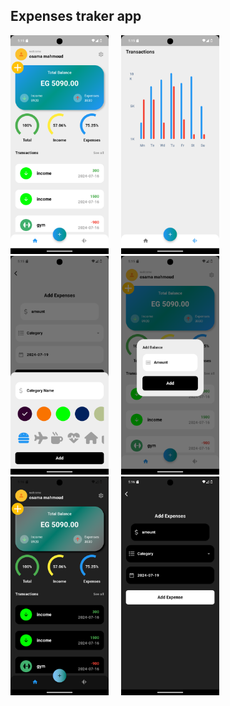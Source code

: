 ## Expenses traker app   <br />


<div align="left">
  <img src="https://github.com/osamamahmoud3/Expenses_tracker_app/blob/main/app_images/Screenshot_1721391330.png"  height="350" alt="dart logo"  />
  <img width="12" />
  <img src="https://github.com/osamamahmoud3/Expenses_tracker_app/blob/main/app_images/Screenshot_1721391340.png" height="350" alt="dart logo"  />
  <img width="12" />
  <img src="https://github.com/osamamahmoud3/Expenses_tracker_app/blob/main/app_images/Screenshot_1721391350.png" height="350" alt="pthon logo"  />
  <img width="12" />
  <img src= "https://github.com/osamamahmoud3/Expenses_tracker_app/blob/main/app_images/Screenshot_1721391358.png" height="350" alt="dart logo"   />
   <img width="12" />
    <img src="https://github.com/osamamahmoud3/Expenses_tracker_app/blob/main/app_images/Screenshot_1721391398.png" height="350" alt="dart logo"   />
   <img width="12" />
   <img src="https://github.com/osamamahmoud3/Expenses_tracker_app/blob/main/app_images/Screenshot_1721391403.png" height="350" alt="dart logo"   />
   <img width="12" />
  
</div>
  <br />
